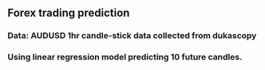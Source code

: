 ## Forex trading prediction 

### Data: AUDUSD 1hr candle-stick data collected from dukascopy

### Using linear regression model predicting 10 future candles.
